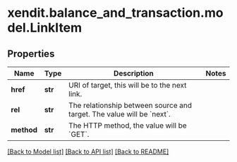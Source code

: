 # xendit.balance_and_transaction.model.LinkItem


## Properties
| Name | Type | Description | Notes |
| ------------ | ------------- | ------------- | ------------- |
| **href** | **str** | URI of target, this will be to the next link. |  |
| **rel** | **str** | The relationship between source and target. The value will be &#x60;next&#x60;. |  |
| **method** | **str** | The HTTP method, the value will be &#x60;GET&#x60;. |  |


[[Back to Model list]](../README.md#documentation-for-models) [[Back to API list]](../README.md#documentation-for-api-endpoints) [[Back to README]](../README.md)


